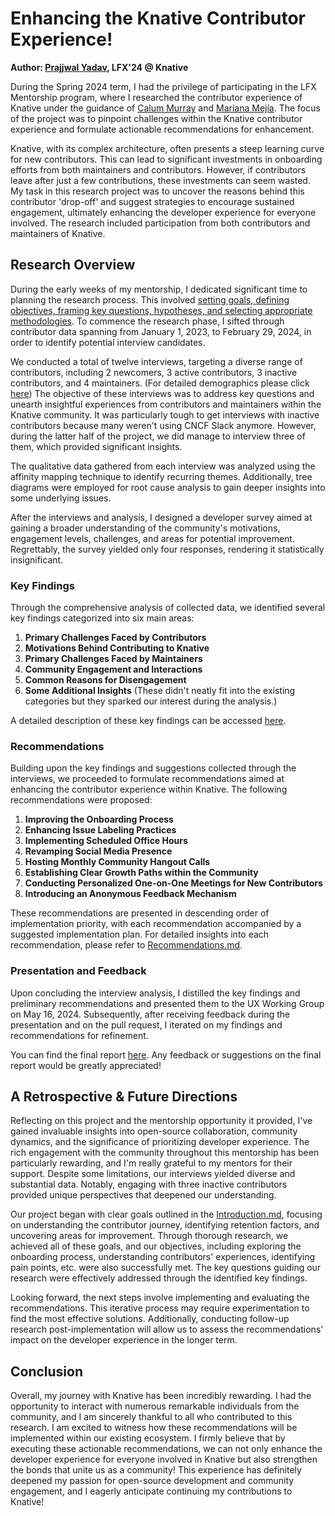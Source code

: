 # Enhancing the Knative Contributor Experience!

**Author: [Prajjwal Yadav](https://www.linkedin.com/in/prajjwalyd/), LFX'24 @ Knative**

During the Spring 2024 term, I had the privilege of participating in the LFX Mentorship program, where I researched the contributor experience of Knative under the guidance of [Calum Murray](https://www.linkedin.com/in/calum-ra-murray/) and [Mariana Mejía](https://www.linkedin.com/in/mariana-mejia-design/). The focus of the project was to pinpoint challenges within the Knative contributor experience and formulate actionable recommendations for enhancement.

Knative, with its complex architecture, often presents a steep learning curve for new contributors. This can lead to significant investments in onboarding efforts from both maintainers and contributors. However, if contributors leave after just a few contributions, these investments can seem wasted. My task in this research project was to uncover the reasons behind this contributor 'drop-off' and suggest strategies to encourage sustained engagement, ultimately enhancing the developer experience for everyone involved. 
The research included participation from both contributors and maintainers of Knative.

## Research Overview

During the early weeks of my mentorship, I dedicated significant time to planning the research process. This involved [setting goals, defining objectives, framing key questions, hypotheses, and selecting appropriate methodologies](https://github.com/knative/ux/blob/main/user-research/contributor-research/Introduction.md). To commence the research phase, I sifted through contributor data spanning from January 1, 2023, to February 29, 2024, in order to identify potential interview candidates. 

We conducted a total of twelve interviews, targeting a diverse range of contributors, including 2 newcomers, 3 active contributors, 3 inactive contributors, and 4 maintainers. (For detailed demographics please click [here](https://github.com/knative/ux/blob/main/user-research/contributor-research/README.md#demographics)) The objective of these interviews was to address key questions and unearth insightful experiences from contributors and maintainers within the Knative community.
It was particularly tough to get interviews with inactive contributors because many weren't using CNCF Slack anymore. However, during the latter half of the project, we did manage to interview three of them, which provided significant insights.

The qualitative data gathered from each interview was analyzed using the affinity mapping technique to identify recurring themes. Additionally, tree diagrams were employed for root cause analysis to gain deeper insights into some underlying issues.

After the interviews and analysis, I designed a developer survey aimed at gaining a broader understanding of the community's motivations, engagement levels, challenges, and areas for potential improvement. Regrettably, the survey yielded only four responses, rendering it statistically insignificant.

### Key Findings

Through the comprehensive analysis of collected data, we identified several key findings categorized into six main areas:

1. **Primary Challenges Faced by Contributors**
2. **Motivations Behind Contributing to Knative**
3. **Primary Challenges Faced by Maintainers**
4. **Community Engagement and Interactions**
5. **Common Reasons for Disengagement**
6. **Some Additional Insights** (These didn't neatly fit into the existing categories but they sparked our interest during the analysis.)

A detailed description of these key findings can be accessed [here](https://github.com/knative/ux/blob/main/user-research/contributor-research/Key-Findings.md).

### Recommendations

Building upon the key findings and suggestions collected through the interviews, we proceeded to formulate recommendations aimed at enhancing the contributor experience within Knative. The following recommendations were proposed:

1. **Improving the Onboarding Process**
2. **Enhancing Issue Labeling Practices**
3. **Implementing Scheduled Office Hours**
4. **Revamping Social Media Presence**
5. **Hosting Monthly Community Hangout Calls**
6. **Establishing Clear Growth Paths within the Community**
7. **Conducting Personalized One-on-One Meetings for New Contributors**
8. **Introducing an Anonymous Feedback Mechanism**

These recommendations are presented in descending order of implementation priority, with each recommendation accompanied by a suggested implementation plan. For detailed insights into each recommendation, please refer to [Recommendations.md](https://github.com/knative/ux/blob/main/user-research/contributor-research/Recommendations.md).

### Presentation and Feedback

Upon concluding the interview analysis, I distilled the key findings and preliminary recommendations and presented them to the UX Working Group on May 16, 2024. Subsequently, after receiving feedback during the presentation and on the pull request, I iterated on my findings and recommendations for refinement.

You can find the final report [here](https://github.com/knative/ux/tree/main/user-research/contributor-research).
Any feedback or suggestions on the final report would be greatly appreciated!




## A Retrospective & Future Directions

Reflecting on this project and the mentorship opportunity it provided, I've gained invaluable insights into open-source collaboration, community dynamics, and the significance of prioritizing developer experience. The rich engagement with the community throughout this mentorship has been particularly rewarding, and I'm really grateful to my mentors for their support. Despite some limitations, our interviews yielded diverse and substantial data. Notably, engaging with three inactive contributors provided unique perspectives that deepened our understanding.

Our project began with clear goals outlined in the [Introduction.md](Introduction.md), focusing on understanding the contributor journey, identifying retention factors, and uncovering areas for improvement. Through thorough research, we achieved all of these goals, and our objectives, including exploring the onboarding process, understanding contributors' experiences, identifying pain points, etc. were also successfully met. The key questions guiding our research were effectively addressed through the identified key findings.

Looking forward, the next steps involve implementing and evaluating the recommendations. This iterative process may require experimentation to find the most effective solutions. Additionally, conducting follow-up research post-implementation will allow us to assess the recommendations' impact on the developer experience in the longer term.


## Conclusion

Overall, my journey with Knative has been incredibly rewarding. I had the opportunity to interact with numerous remarkable individuals from the community, and I am sincerely thankful to all who contributed to this research.
I am excited to witness how these recommendations will be implemented within our existing ecosystem. I firmly believe that by executing these actionable recommendations, we can not only enhance the developer experience for everyone involved in Knative but also strengthen the bonds that unite us as a community!
This experience has definitely deepened my passion for open-source development and community engagement, and I eagerly anticipate continuing my contributions to Knative!